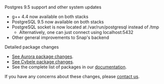 Postgres 9.5 support and other system updates

* g++ 4.4 now available on both stacks
* PostgreSQL 9.5 now available on both stacks
* PostgreSQL socket is now located at /var/run/postgresql instead of /tmp
  * Alternatively, one can just connect using localhost:5432
* Other general improvements to Snap's backend

Detailed package changes

* [See Aurora package changes](https://s3.amazonaws.com/whats-new-prod/assets/packages/centos/diff-1023-to-1027.html).
* [See Cybele package changes](https://s3.amazonaws.com/whats-new-prod/assets/packages/ubuntu/diff-1041-to-1046.html).
* See the complete list of packages in our [documentation](https://docs.snap-ci.com/the-ci-environment/complete-package-list/).

If you have any concerns about these changes, please [contact us](https://snap-ci.com/contact-us).
